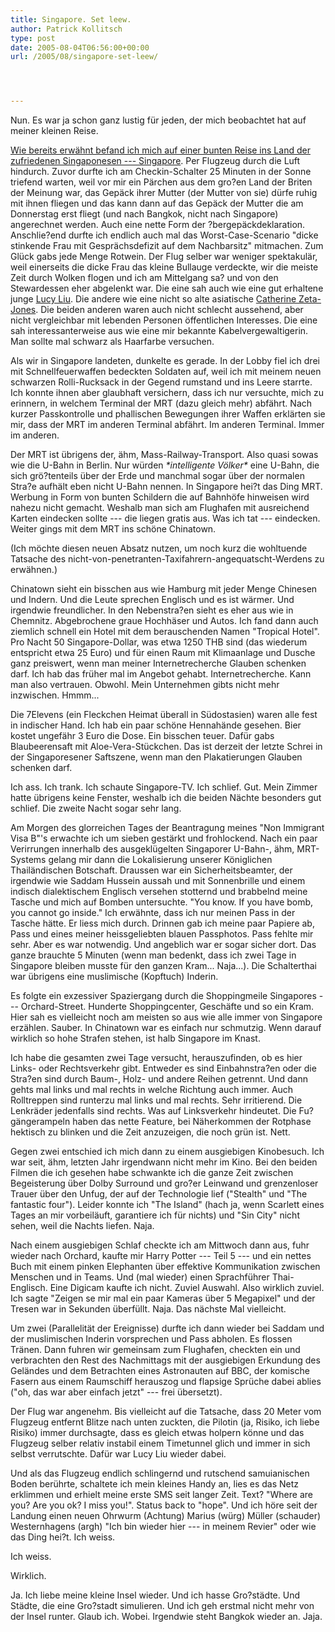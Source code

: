 ```yaml
---
title: Singapore. Set leew.
author: Patrick Kollitsch
type: post
date: 2005-08-04T06:56:00+00:00
url: /2005/08/singapore-set-leew/




---
```

Nun. Es war ja schon ganz lustig für jeden, der mich beobachtet hat auf meiner kleinen Reise. 

<a href="296">Wie bereits erwähnt befand ich mich auf einer bunten Reise ins Land der zufriedenen Singaponesen --- Singapore</a>. Per Flugzeug durch die Luft hindurch. Zuvor durfte ich am Checkin-Schalter 25 Minuten in der Sonne triefend warten, weil vor mir ein Pärchen aus dem gro?en Land der Briten der Meinung war, das Gepäck ihrer Mutter (der Mutter von sie) dürfe ruhig mit ihnen fliegen und das kann dann auf das Gepäck der Mutter die am Donnerstag erst fliegt (und nach Bangkok, nicht nach Singapore) angerechnet werden. Auch eine nette Form der ?bergepäckdeklaration. Anschlie?end durfte ich endlich auch mal das Worst-Case-Scenario "dicke stinkende Frau mit Gesprächsdefizit auf dem Nachbarsitz" mitmachen. Zum Glück gabs jede Menge Rotwein. Der Flug selber war weniger spektakulär, weil einerseits die dicke Frau das kleine Bullauge verdeckte, wir die meiste Zeit durch Wolken flogen und ich am Mittelgang sa? und von den Stewardessen eher abgelenkt war. Die eine sah auch wie eine gut erhaltene junge [Lucy Liu][1]. Die andere wie eine nicht so alte asiatische [Catherine Zeta-Jones][2]. Die beiden anderen waren auch nicht schlecht aussehend, aber nicht vergleichbar mit lebenden Personen öffentlichen Interesses. Die eine sah interessanterweise aus wie eine mir bekannte Kabelvergewaltigerin. Man sollte mal schwarz als Haarfarbe versuchen.

Als wir in Singapore landeten, dunkelte es gerade. In der Lobby fiel ich drei mit Schnellfeuerwaffen bedeckten Soldaten auf, weil ich mit meinem neuen schwarzen Rolli-Rucksack in der Gegend rumstand und ins Leere starrte. Ich konnte ihnen aber glaubhaft versichern, dass ich nur versuchte, mich zu erinnern, in welchem Terminal der MRT (dazu gleich mehr) abfährt. Nach kurzer Passkontrolle und phallischen Bewegungen ihrer Waffen erklärten sie mir, dass der MRT im anderen Terminal abfährt. Im anderen Terminal. Immer im anderen.

Der MRT ist übrigens der, ähm, Mass-Railway-Transport. Also quasi sowas wie die U-Bahn in Berlin. Nur würden _\*intelligente Völker\*_ eine U-Bahn, die sich grö?tenteils über der Erde und manchmal sogar über der normalen Stra?e aufhält eben nicht U-Bahn nennen. In Singapore hei?t das Ding MRT. Werbung in Form von bunten Schildern die auf Bahnhöfe hinweisen wird nahezu nicht gemacht. Weshalb man sich am Flughafen mit ausreichend Karten eindecken sollte --- die liegen gratis aus. Was ich tat --- eindecken. Weiter gings mit dem MRT ins schöne Chinatown.

(Ich möchte diesen neuen Absatz nutzen, um noch kurz die wohltuende Tatsache des nicht-von-penetranten-Taxifahrern-angequatscht-Werdens zu erwähnen.)

Chinatown sieht ein bisschen aus wie Hamburg mit jeder Menge Chinesen und Indern. Und die Leute sprechen Englisch und es ist wärmer. Und irgendwie freundlicher. In den Nebenstra?en sieht es eher aus wie in Chemnitz. Abgebrochene graue Hochhäser und Autos. Ich fand dann auch ziemlich schnell ein Hotel mit dem berauschenden Namen "Tropical Hotel". Pro Nacht 50 Singapore-Dollar, was etwa 1250 THB sind (das wiederum entspricht etwa 25 Euro) und für einen Raum mit Klimaanlage und Dusche ganz preiswert, wenn man meiner Internetrecherche Glauben schenken darf. Ich hab das früher mal im Angebot gehabt. Internetrecherche. Kann man also vertrauen. Obwohl. Mein Unternehmen gibts nicht mehr inzwischen. Hmmm...

Die 7Elevens (ein Fleckchen Heimat überall in Südostasien) waren alle fest in indischer Hand. Ich hab ein paar schöne Hennahände gesehen. Bier kostet ungefähr 3 Euro die Dose. Ein bisschen teuer. Dafür gabs Blaubeerensaft mit Aloe-Vera-Stückchen. Das ist derzeit der letzte Schrei in der Singaporesener Saftszene, wenn man den Plakatierungen Glauben schenken darf.

Ich ass. Ich trank. Ich schaute Singapore-TV. Ich schlief. Gut. Mein Zimmer hatte übrigens keine Fenster, weshalb ich die beiden Nächte besonders gut schlief. Die zweite Nacht sogar sehr lang.

Am Morgen des glorreichen Tages der Beantragung meines "Non Immigrant Visa B"'s erwachte ich um sieben gestärkt und frohlockend. Nach ein paar Verirrungen innerhalb des ausgeklügelten Singaporer U-Bahn-, ähm, MRT-Systems gelang mir dann die Lokalisierung unserer Königlichen Thailändischen Botschaft. Draussen war ein Sicherheitsbeamter, der irgendwie wie Saddam Hussein aussah und mit Sonnenbrille und einem indisch dialektischem Englisch versehen stotternd und brabbelnd meine Tasche und mich auf Bomben untersuchte. "You know. If you have bomb, you cannot go inside." Ich erwähnte, dass ich nur meinen Pass in der Tasche hätte. Er liess mich durch. Drinnen gab ich meine paar Papiere ab, Pass und eines meiner heissgeliebten blauen Passphotos. Pass fehlte mir sehr. Aber es war notwendig. Und angeblich war er sogar sicher dort. Das ganze brauchte 5 Minuten (wenn man bedenkt, dass ich zwei Tage in Singapore bleiben musste für den ganzen Kram... Naja...). Die Schalterthai war übrigens eine muslimische (Kopftuch) Inderin. 

Es folgte ein exzessiver Spaziergang durch die Shoppingmeile Singapores --- Orchard-Street. Hunderte Shoppingcenter, Geschäfte und so ein Kram. Hier sah es vielleicht noch am meisten so aus wie alle immer von Singapore erzählen. Sauber. In Chinatown war es einfach nur schmutzig. Wenn darauf wirklich so hohe Strafen stehen, ist halb Singapore im Knast.

Ich habe die gesamten zwei Tage versucht, herauszufinden, ob es hier Links- oder Rechtsverkehr gibt. Entweder es sind Einbahnstra?en oder die Stra?en sind durch Baum-, Holz- und andere Reihen getrennt. Und dann gehts mal links und mal rechts in welche Richtung auch immer. Auch Rolltreppen sind runterzu mal links und mal rechts. Sehr irritierend. Die Lenkräder jedenfalls sind rechts. Was auf Linksverkehr hindeutet. Die Fu?gängerampeln haben das nette Feature, bei Näherkommen der Rotphase hektisch zu blinken und die Zeit anzuzeigen, die noch grün ist. Nett.

Gegen zwei entschied ich mich dann zu einem ausgiebigen Kinobesuch. Ich war seit, ähm, letzten Jahr irgendwann nicht mehr im Kino. Bei den beiden Filmen die ich gesehen habe schwankte ich die ganze Zeit zwischen Begeisterung über Dolby Surround und gro?er Leinwand und grenzenloser Trauer über den Unfug, der auf der Technologie lief ("Stealth" und "The fantastic four"). Leider konnte ich "The Island" (hach ja, wenn Scarlett eines Tages an mir vorbeiläuft, garantiere ich für nichts) und "Sin City" nicht sehen, weil die Nachts liefen. Naja.

Nach einem ausgiebigen Schlaf checkte ich am Mittwoch dann aus, fuhr wieder nach Orchard, kaufte mir Harry Potter --- Teil 5 --- und ein nettes Buch mit einem pinken Elephanten über effektive Kommunikation zwischen Menschen und in Teams. Und (mal wieder) einen Sprachführer Thai-Englisch. Eine Digicam kaufte ich nicht. Zuviel Auswahl. Also wirklich zuviel. Ich sagte "Zeigen se mir mal ein paar Kameras über 5 Megapixel" und der Tresen war in Sekunden überfüllt. Naja. Das nächste Mal vielleicht. 

Um zwei (Parallelität der Ereignisse) durfte ich dann wieder bei Saddam und der muslimischen Inderin vorsprechen und Pass abholen. Es flossen Tränen. Dann fuhren wir gemeinsam zum Flughafen, checkten ein und verbrachten den Rest des Nachmittags mit der ausgiebigen Erkundung des Geländes und dem Betrachten eines Astronauten auf BBC, der komische Fasern aus einem Raumschiff herauszog und flapsige Sprüche dabei ablies ("oh, das war aber einfach jetzt" --- frei übersetzt).

Der Flug war angenehm. Bis vielleicht auf die Tatsache, dass 20 Meter vom Flugzeug entfernt Blitze nach unten zuckten, die Pilotin (ja, Risiko, ich liebe Risiko) immer durchsagte, dass es gleich etwas holpern könne und das Flugzeug selber relativ instabil einem Timetunnel glich und immer in sich selbst verrutschte. Dafür war Lucy Liu wieder dabei. 

Und als das Flugzeug endlich schlingernd und rutschend samuianischen Boden berührte, schaltete ich mein kleines Handy an, lies es das Netz erklimmen und erhielt meine erste SMS seit langer Zeit. Text? "Where are you? Are you ok? I miss you!". Status back to "hope". Und ich höre seit der Landung einen neuen Ohrwurm (Achtung) Marius (würg) Müller (schauder) Westernhagens (argh) "Ich bin wieder hier --- in meinem Revier" oder wie das Ding hei?t. Ich weiss. 

Ich weiss.

Wirklich.

Ja. Ich liebe meine kleine Insel wieder. Und ich hasse Gro?städte. Und Städte, die eine Gro?stadt simulieren. Und ich geh erstmal nicht mehr von der Insel runter. Glaub ich. Wobei. Irgendwie steht Bangkok wieder an. Jaja.

 [1]: http://www.imdb.com/name/nm0005154/
 [2]: http://www.imdb.com/name/nm0001876/